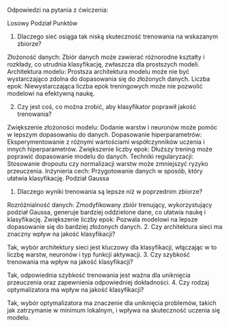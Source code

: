 
Odpowiedzi na pytania z ćwiczenia:

Losowy Podział Punktów
1. Dlaczego sieć osiąga tak niską skuteczność trenowania na wskazanym zbiorze?


Złożoność danych: Zbiór danych może zawierać różnorodne kształty i rozkłady, co utrudnia klasyfikację, zwłaszcza dla prostszych modeli.
Architektura modelu: Prostsza architektura modelu może nie być wystarczająco zdolna do dopasowania się do złożonych danych.
Liczba epok: Niewystarczająca liczba epok treningowych może nie pozwolić modelowi na efektywną naukę. 

2. Czy jest coś, co można zrobić, aby klasyfikator poprawił jakość trenowania?

Zwiększenie złożoności modelu: Dodanie warstw i neuronów może pomóc w lepszym dopasowaniu do danych.
Dopasowanie hiperparametrów: Eksperymentowanie z różnymi wartościami współczynników uczenia i innych hiperparametrów.
Zwiększenie liczby epok: Dłuższy trening może poprawić dopasowanie modelu do danych.
Techniki regularyzacji: Stosowanie dropoutu czy normalizacji warstw może zmniejszyć ryzyko przeuczenia.
Inżynieria cech: Przygotowanie danych w sposób, który ułatwia klasyfikację.
Podział Gaussa
1. Dlaczego wyniki trenowania są lepsze niż w poprzednim zbiorze?

Rozróżnialność danych: Zmodyfikowany zbiór trenujący, wykorzystujący podział Gaussa, generuje bardziej oddzielone dane, co ułatwia naukę i klasyfikację.
Zwiększenie liczby epok: Pozwala modelowi na lepsze dopasowanie się do bardziej złożonych danych.
2. Czy architektura sieci ma znaczny wpływ na jakość klasyfikacji?

Tak, wybór architektury sieci jest kluczowy dla klasyfikacji, włączając w to liczbę warstw, neuronów i typ funkcji aktywacji.
3. Czy szybkość trenowania ma wpływ na jakość klasyfikacji?

Tak, odpowiednia szybkość trenowania jest ważna dla uniknięcia przeuczenia oraz zapewnienia odpowiedniej dokładności.
4. Czy rodzaj optymalizatora ma wpływ na jakość klasyfikacji?

Tak, wybór optymalizatora ma znaczenie dla uniknięcia problemów, takich jak zatrzymanie w minimum lokalnym, i wpływa na skuteczność uczenia się modelu.
